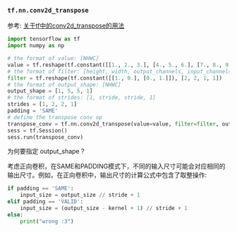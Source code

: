 ### `tf.nn.conv2d_transpose`

参考: [关于tf中的conv2d_transpose的用法](https://zhuanlan.zhihu.com/p/31988761)

```python
import tensorflow as tf
import numpy as np

# the format of value: [NHWC]
value = tf.reshape(tf.constant([[1., 2., 3.], [4., 5., 6.], [7., 8., 9.]]), [1, 3, 3, 1])
# the format of filter: [height, width, output_channels, input_channels]
filter = tf.reshape(tf.constant([[1., 0.], [0., 1.]]), [2, 2, 1, 1])
# the format of output_shape: [NHWC]
output_shape = [1, 5, 5, 1]
# the format of strides: [1, stride, stride, 1]
strides = [1, 2, 2, 1]
padding = 'SAME'
# define the transpose conv op
transpose_conv = tf.nn.conv2d_transpose(value=value, filter=filter, output_shape=output_shape, strides=strides, padding=padding)
sess = tf.Session()
sess.run(transpose_conv)
```

为何要指定 output_shape ?

考虑正向卷积，在SAME和PADDING模式下，不同的输入尺寸可能会对应相同的输出尺寸。例如，在正向卷积中，输出尺寸的计算公式中包含了取整操作:
```python
if padding == 'SAME':
    input_size = output_size // stride + 1
elif padding == 'VALID':
    input_size = (output_size - kernel + 1) // stride + 1
else:
    print("wrong :3")
```
